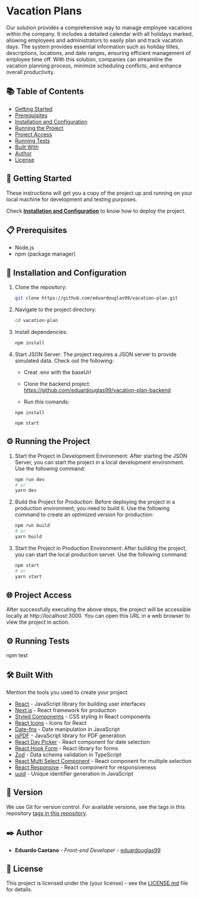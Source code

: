 # Vacation Plans

Our solution provides a comprehensive way to manage employee vacations within the company. It includes a detailed calendar with all holidays marked, allowing employees and administrators to easily plan and track vacation days. The system provides essential information such as holiday titles, descriptions, locations, and date ranges, ensuring efficient management of employee time off. With this solution, companies can streamline the vacation planning process, minimize scheduling conflicts, and enhance overall productivity.

## 📚 Table of Contents

* [Getting Started](#-getting-started)
* [Prerequisites](#-prerequisites)
* [Installation and Configuration](#-installation-and-configuration)
* [Running the Project](#-running-the-project)
* [Project Access](#-project-access)
* [Running Tests](#-running-tests)
* [Built With](#-built-with)
* [Author](#-author)
* [License](#-license)

## 🚀 Getting Started

These instructions will get you a copy of the project up and running on your local machine for development and testing purposes.

Check **[Installation and Configuration](#-installation-and-configuration)** to know how to deploy the project.

## 📋 Prerequisites

- Node.js
- npm (package manager)

## 🔧 Installation and Configuration

1. Clone the repository:
   ```bash
   git clone https://github.com/eduardouglas99/vacation-plan.git

2. Navigate to the project directory:
   ```bash
   cd vacation-plan

3. Install dependencies:
   ```bash
   npm install

4. Start JSON Server:
   The project requires a JSON server to provide simulated data. Check out the following:
   
   - Creat .env with the baseUrl
   - Clone the backend project: https://github.com/eduardouglas99/vacation-plan-backend

   - Run this comands:

   ```
   npm install
   ```

   ```
   npm start
   ```

## ⚙️ Running the Project

1. Start the Project in Development Environment:
   After starting the JSON Server, you can start the project in a local development environment. Use the following command:
   ```bash
   npm run dev
   # or
   yarn dev

2. Build the Project for Production:
   Before deploying the project in a production environment, you need to build it. Use the following command to create an optimized version for production:
   ```bash
   npm run build
   # or
   yarn build

3. Start the Project in Production Environment:
   After building the project, you can start the local production server. Use the following command:
   ```bash
   npm start
   # or
   yarn start

## 🌐 Project Access

After successfully executing the above steps, the project will be accessible locally at http://localhost:3000. You can open this URL in a web browser to view the project in action.

## ⚙️ Running Tests

npm test

## 🛠️ Built With

Mention the tools you used to create your project

- [React](https://reactjs.org/) - JavaScript library for building user interfaces
- [Next.js](https://nextjs.org/) - React framework for production
- [Styled Components](https://styled-components.com/) - CSS styling in React components
- [React Icons](https://react-icons.github.io/react-icons/) - Icons for React
- [Date-fns](https://date-fns.org/) - Date manipulation in JavaScript
- [jsPDF](https://github.com/MrRio/jsPDF) - JavaScript library for PDF generation
- [React Day Picker](https://react-day-picker.js.org/) - React component for date selection
- [React Hook Form](https://react-hook-form.com/) - React library for forms
- [Zod](https://github.com/colinhacks/zod) - Data schema validation in TypeScript
- [React Multi Select Component](https://www.npmjs.com/package/react-multi-select-component) - React component for multiple selection
- [React Responsive](https://www.npmjs.com/package/react-responsive) - React component for responsiveness
- [uuid](https://www.npmjs.com/package/uuid) - Unique identifier generation in JavaScript

## 📌 Version

We use Git for version control. For available versions, see the tags in this repository [tags in this repository](https://github.com/eduardouglas99/vacation-plan.git). 

## ✒️ Author

* **Eduardo Caetano** - *Front-end Developer* - [eduardouglas99](https://github.com/eduardouglas99)

## 📄 License

This project is licensed under the (your license) - see the [LICENSE.md](https://github.com/usuario/projeto/licenca) file for details.